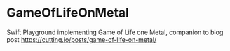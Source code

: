 # GameOfLifeOnMetal
Swift Playground implementing Game of Life one Metal, companion to blog post https://cutting.io/posts/game-of-life-on-metal/

